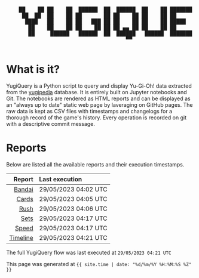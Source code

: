 <div align='center'>
    <pre>
    <br>
    ██    ██ ██    ██  ██████  ██  ██████  ██    ██ ███████ ██████  ██    ██ 
     ██  ██  ██    ██ ██       ██ ██    ██ ██    ██ ██      ██   ██  ██  ██  
      ████   ██    ██ ██   ███ ██ ██    ██ ██    ██ █████   ██████    ████   
       ██    ██    ██ ██    ██ ██ ██ ▄▄ ██ ██    ██ ██      ██   ██    ██    
       ██     ██████   ██████  ██  ██████   ██████  ███████ ██   ██    ██    
                                      ▀▀                                     
    </pre>
</div>

# What is it?

YugiQuery is a Python script to query and display Yu-Gi-Oh! data extracted from the [yugipedia](http://yugipedia.com) database. It is entirely built on Jupyter notebooks and Git. The notebooks are rendered as HTML reports and can be displayed as an "always up to date" static web page by laveraging on GitHub pages. The raw data is kept as CSV files with timestamps and changelogs for a thorough record of the game's history. Every operation is recorded on git with a descriptive commit message. 

# Reports

Below are listed all the available reports and their execution timestamps. 

|                    Report | Last execution       |
| -------------------------:|:-------------------- |
| [Bandai](Bandai.html) | 29/05/2023 04:02 UTC |
| [Cards](Cards.html) | 29/05/2023 04:05 UTC |
| [Rush](Rush.html) | 29/05/2023 04:06 UTC |
| [Sets](Sets.html) | 29/05/2023 04:17 UTC |
| [Speed](Speed.html) | 29/05/2023 04:17 UTC |
| [Timeline](Timeline.html) | 29/05/2023 04:21 UTC |


The full YugiQuery flow was last executed at `29/05/2023 04:21 UTC`

This page was generated at `{{ site.time | date: "%d/%m/%Y %H:%M:%S %Z" }}`
